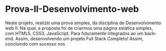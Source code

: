 # Prova-II-Desenvolvimento-web
Neste projeto, realizei uma prova simples, da disciplina de Desenvolvimento web II. Na qual, a proposta foi de criarmos uma página estática simples, com HTML5, CSS3, JavaScript. Para futuramente integrados ao um back-end. Assim, desenvolvendo um projeto Full Stack Completo! Assim, concluindo com sucesso nos
